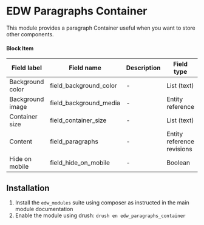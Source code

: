 EDW Paragraphs Container
=============================================

This module provides a paragraph Container useful when you want to store other components.

#### Block Item
| Field label      | Field name             | Description | Field type                 | Cardinality | Required | Translatable | Widget      |
|------------------|------------------------|-------------|----------------------------|-------------|----------|--------------|-------------|
| Background color | field_background_color | -           | List (text)                | Single      | No       | No           | Select list |
| Background image | field_background_media | -           | Entity reference           | Single      | No       | No           | Select list |
| Container size   | field_container_size   | -           | List (text)                | Single      | Yes      | No           | Select list |
| Content          | field_paragraphs       | -           | Entity reference revisions | Multiple    | Yes      | No           | Paragraph   |
| Hide on mobile   | field_hide_on_mobile   | -           | Boolean                    | Single      | No       | No           | Checkbox    |


## Installation

1. Install the `edw_modules` suite using composer as instructed in the main module documentation
2. Enable the module using drush: `drush en edw_paragraphs_container`